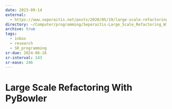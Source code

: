 ```yaml
---
date: 2023-09-14
external:
  - https://www.seporaitis.net/posts/2020/05/19/large-scale-refactoring-with-pybowler/
directory: ~/Computer/programming/Seporaitis-Large_Scale_Refactoring_With_PyBowler/
archive: true
tags:
  - inbox
  - research
  - SR_programming
sr-due: 2024-06-16
sr-interval: 143
sr-ease: 246
---
```


# Large Scale Refactoring With PyBowler


